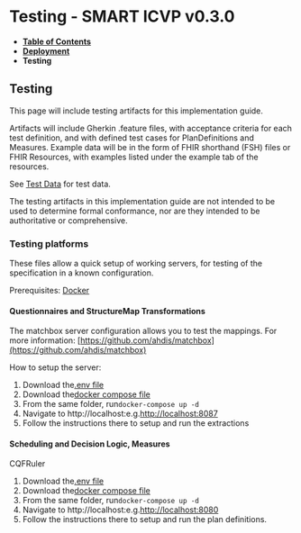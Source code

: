 # Testing - SMART ICVP v0.3.0

* [**Table of Contents**](toc.md)
* [**Deployment**](deployment.md)
* **Testing**

## Testing

This page will include testing artifacts for this implementation guide.

Artifacts will include Gherkin .feature files, with acceptance criteria for each test definition, and with defined test cases for PlanDefinitions and Measures. Example data will be in the form of FHIR shorthand (FSH) files or FHIR Resources, with examples listed under the example tab of the resources.

See [Test Data](test-data.md) for test data.

The testing artifacts in this implementation guide are not intended to be used to determine formal conformance, nor are they intended to be authoritative or comprehensive.

### Testing platforms

These files allow a quick setup of working servers, for testing of the specification in a known configuration.

Prerequisites: [Docker](https://www.docker.com)

#### Questionnaires and StructureMap Transformations

The matchbox server configuration allows you to test the mappings. For more information: [https://github.com/ahdis/matchbox](https://github.com/ahdis/matchbox)

How to setup the server:

1. Download the[.env file](https://raw.githubusercontent.com///main/testing/docker/questionnaires/.env)
1. Download the[docker compose file](https://raw.githubusercontent.com///main/testing/docker/questionnaires/docker-compose.yml)
1. From the same folder, run`docker-compose up -d`
1. Navigate to http://localhost:e.g.[http://localhost:8087](http://localhost:8087)
1. Follow the instructions there to setup and run the extractions

#### Scheduling and Decision Logic, Measures

CQFRuler

1. Download the[.env file](https://raw.githubusercontent.com///main/testing/docker/logic/.env)
1. Download the[docker compose file](https://raw.githubusercontent.com///main/testing/docker/logic/docker-compose.yml)
1. From the same folder, run`docker-compose up -d`
1. Navigate to http://localhost:e.g.[http://localhost:8080](http://localhost:8080)
1. Follow the instructions there to setup and run the plan definitions.

